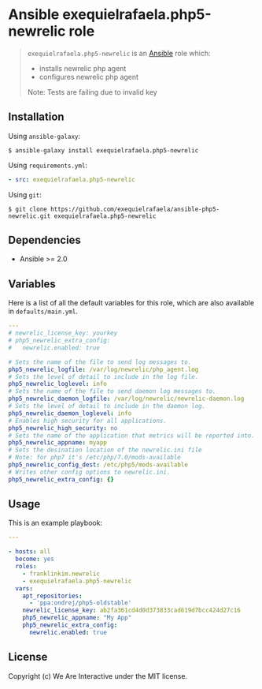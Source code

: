 # Ansible exequielrafaela.php5-newrelic role

> `exequielrafaela.php5-newrelic` is an [Ansible](http://www.ansible.com) role which:
>
> * installs newrelic php agent
> * configures newrelic php agent
>
> Note: Tests are failing due to invalid key

## Installation

Using `ansible-galaxy`:

```shell
$ ansible-galaxy install exequielrafaela.php5-newrelic
```

Using `requirements.yml`:

```yaml
- src: exequielrafaela.php5-newrelic
```

Using `git`:

```shell
$ git clone https://github.com/exequielrafaela/ansible-php5-newrelic.git exequielrafaela.php5-newrelic
```

## Dependencies

* Ansible >= 2.0

## Variables

Here is a list of all the default variables for this role, which are also available in `defaults/main.yml`.

```yaml
---
# newrelic_license_key: yourkey
# php5_newrelic_extra_config:
#   newrelic.enabled: true

# Sets the name of the file to send log messages to.
php5_newrelic_logfile: /var/log/newrelic/php_agent.log
# Sets the level of detail to include in the log file.
php5_newrelic_loglevel: info
# Sets the name of the file to send daemon log messages to.
php5_newrelic_daemon_logfile: /var/log/newrelic/newrelic-daemon.log
# Sets the level of detail to include in the daemon log.
php5_newrelic_daemon_loglevel: info
# Enables high security for all applications.
php5_newrelic_high_security: no
# Sets the name of the application that metrics will be reported into.
php5_newrelic_appname: myapp
# Sets the desination location of the newrelic.ini file
# Note: for php7 it's /etc/php/7.0/mods-available
php5_newrelic_config_dest: /etc/php5/mods-available
# Writes other config options to newrelic.ini.
php5_newrelic_extra_config: {}

```


## Usage

This is an example playbook:

```yaml
---

- hosts: all
  become: yes
  roles:
    - franklinkim.newrelic
    - exequielrafaela.php5-newrelic
  vars:
    apt_repositories:
      - 'ppa:ondrej/php5-oldstable'
    newrelic_license_key: ab2fa361cd4d0d373833cad619d7bcc424d27c16
    php5_newrelic_appname: "My App"
    php5_newrelic_extra_config:
      newrelic.enabled: true

```

## License
Copyright (c) We Are Interactive under the MIT license.
